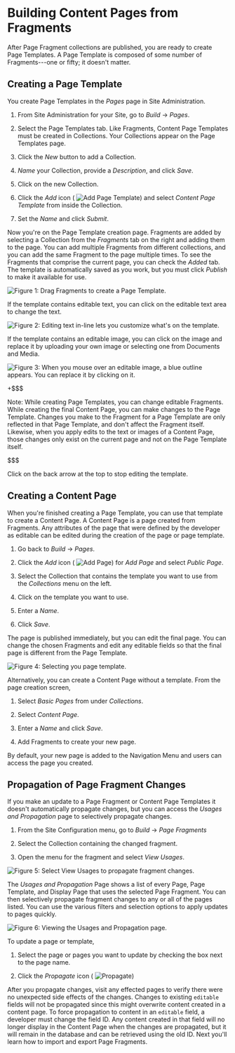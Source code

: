 # Building Content Pages from Fragments [](id=building-content-pages-from-fragments)

After Page Fragment collections are published, you are ready to create Page
Templates.  A Page Template is composed of some number of Fragments---one or
fifty; it doesn't matter.

## Creating a Page Template [](id=creating-a-page-template)

You create Page Templates in the *Pages* page in Site Administration.

1.  From Site Administration for your Site, go to *Build* &rarr; *Pages*.

2.  Select the Page Templates tab. Like Fragments, Content Page Templates must
    be created in Collections. Your Collections appear on the Page Templates
    page. 

3.  Click the *New* button to add a Collection.

4.  *Name* your Collection, provide a *Description*, and click *Save*.

5.  Click on the new Collection.

6.  Click the *Add* icon (
    ![Add Page Template](../../../../../../images/icon-add.png)) 
    and select *Content Page Template* from inside the Collection.

7.  Set the *Name* and click *Submit*.

Now you're on the Page Template creation page. Fragments are added by selecting 
a Collection from the *Fragments* tab on the right and adding them to the page. 
You can add multiple Fragments from different collections, and you can add the
same Fragment to the page multiple times. To see the Fragments that comprise the
current page, you can check the *Added* tab. The template is automatically saved
as you work, but you must click *Publish* to make it available for use.

![Figure 1: Drag Fragments to create a Page Template.](../../../../../../images/content-page-template-creation.png)

If the template contains editable text, you can click on the editable text area
to change the text.

![Figure 2: Editing text in-line lets you customize what's on the template.](../../../../../../images/edit-text-inline.png)

If the template contains an editable image, you can click on the image and 
replace it by uploading your own image or selecting one from Documents and
Media.

![Figure 3: When you mouse over an editable image, a blue outline appears. You can replace it by clicking on it.](../../../../../../images/edit-image-inline.png)

+$$$

Note: While creating Page Templates, you can change editable Fragments. While
creating the final Content Page, you can make changes to the Page Template.
Changes you make to the Fragment for a Page Template are only reflected in that
Page Template, and don't affect the Fragment itself. Likewise, when you apply
edits to the text or images of a Content Page, those changes only exist on the
current page and not on the Page Template itself.

$$$

Click on the back arrow at the top to stop editing the template.

## Creating a Content Page [](id=creating-a-content-page)

When you're finished creating a Page Template, you can use that template to
create a Content Page. A Content Page is a page created from Fragments. Any
attributes of the page that were defined by the developer as editable can be
edited during the creation of the page or page template.

1.  Go back to *Build* &rarr; *Pages*.

2.  Click the *Add* icon (
    ![Add Page](../../../../../../images/icon-add.png)) for *Add Page* and 
    select *Public Page*.

3.  Select the Collection that contains the template you want to use from the
    *Collections* menu on the left.

4.  Click on the template you want to use.

5.  Enter a *Name*.

6.  Click *Save*.

The page is published immediately, but you can edit the final page. You can
change the chosen Fragments and edit any editable fields so that the final page
is different from the Page Template.

![Figure 4: Selecting you page template.](../../../../../../images/selecting-template.png)

Alternatively, you can create a Content Page without a template. From the page
creation screen,

1.  Select *Basic Pages* from under *Collections*.

2.  Select *Content Page*.

3.  Enter a *Name* and click *Save*.

5.  Add Fragments to create your new page.
 
By default, your new page is added to the Navigation Menu and users can access
the page you created.

## Propagation of Page Fragment Changes [](id=propagation-of-page-fragment-changes)

If you make an update to a Page Fragment or Content Page Templates it doesn't
automatically propagate changes, but you can access the *Usages and Propagation*
page to selectively propagate changes.

1.  From the Site Configuration menu, go to *Build* &rarr; *Page Fragments*

2.  Select the Collection containing the changed fragment.

3.  Open the menu for the fragment and select *View Usages*.

![Figure 5: Select *View Usages* to propagate fragment changes.](../../../../../../images/fragment-view-usages.png)

The *Usages and Propagation* Page shows a list of every Page, Page Template, 
and Display Page that uses the selected Page Fragment. You can then selectively
propagate fragment changes to any or all of the pages listed. You can use the
various filters and selection options to apply updates to pages quickly.

![Figure 6: Viewing the Usages and Propagation page.](../../../../../../images/fragment-usages-and-propagation.png)

To update a page or template,

1.  Select the page or pages you want to update by checking the box next to the
    page name.

2.  Click the *Propagate* icon (
    ![Propagate](../../../../../../images/icon-propagate.png))
    
After you propagate changes, visit any effected pages to verify there were no
unexpected side effects of the changes. Changes to existing `editable` fields 
will not be propagated since this might overwrite content created in a content 
page. To force propagation to content in an `editable` field, a developer must 
change the field ID. Any content created in that field will no longer display 
in the Content Page when the changes are propagated, but it will remain in the 
database and can be retrieved using the old ID. Next you'll learn how to import 
and export Page Fragments.
